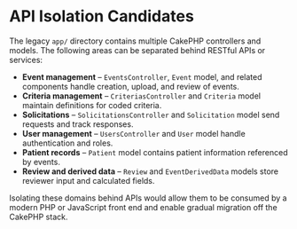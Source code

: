 # API Isolation Candidates

The legacy `app/` directory contains multiple CakePHP controllers and models. The following areas can be separated behind RESTful APIs or services:

- **Event management** – `EventsController`, `Event` model, and related components handle creation, upload, and review of events.
- **Criteria management** – `CriteriasController` and `Criteria` model maintain definitions for coded criteria.
- **Solicitations** – `SolicitationsController` and `Solicitation` model send requests and track responses.
- **User management** – `UsersController` and `User` model handle authentication and roles.
- **Patient records** – `Patient` model contains patient information referenced by events.
- **Review and derived data** – `Review` and `EventDerivedData` models store reviewer input and calculated fields.

Isolating these domains behind APIs would allow them to be consumed by a modern PHP or JavaScript front end and enable gradual migration off the CakePHP stack.
